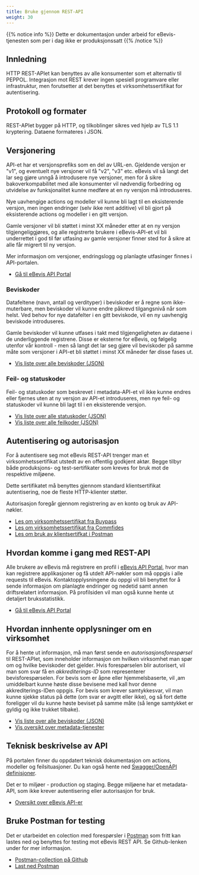 ```yaml
---
title: Bruke gjennom REST-API
weight: 30
---
```


{{% notice info %}}
Dette er dokumentasjon under arbeid for eBevis-tjenesten som per i dag ikke er produksjonssatt
{{% /notice %}}

## Innledning

HTTP REST-APIet kan benyttes av alle konsumenter som et alternativ til PEPPOL. Integrasjon mot REST krever ingen spesiell programvare eller infrastruktur, men forutsetter at det benyttes et virksomhetssertifikat for autentisering.

## Protokoll og formater

REST-APIet bygger på HTTP, og tilkoblinger sikres ved hjelp av TLS 1.1 kryptering. Dataene formateres i JSON.

## Versjonering

API-et har et versjonsprefiks som en del av URL-en. Gjeldende versjon er "v1", og eventuelt nye versjoner vil få "v2", "v3" etc. eBevis vil så langt det lar seg gjøre unngå å introdusere nye versjoner, men for å sikre bakoverkompabilitet med alle konsumenter vil nødvendig forbedring og utvidelse av funksjonalitet kunne medføre at en ny versjon må introduseres.

Nye uavhengige actions og modeller vil kunne bli lagt til en eksisterende versjon, men ingen endringer (selv ikke rent additive) vil bli gjort på eksisterende actions og modeller i en gitt versjon.

Gamle versjoner vil bli støttet i minst XX måneder etter at en ny versjon tilgjengeliggjøres, og alle registrerte brukere i eBevis-API-et vil bli underrettet i god til før utfasing av gamle versjoner finner sted for å sikre at alle får migrert til ny versjon.

Mer informasjon om versjoner, endringslogg og planlagte utfasinger finnes i API-portalen.

* [Gå til eBevis API Portal](https://ebevis.no/)

### Beviskoder

Datafeltene (navn, antall og verdityper) i beviskoder er å regne som ikke-muterbare, men beviskoder vil kunne endre påkrevd tilgangsnivå når som helst. Ved behov for nye datafelter i en gitt beviskode, vil en ny uavhengig beviskode introduseres.

Gamle beviskoder vil kunne utfases i takt med tilgjengeligheten av dataene i de underliggende registrene. Disse er eksterne for eBevis, og følgelig utenfor vår kontroll - men så langt det lar seg gjøre vil beviskoder på samme måte som versjoner i API-et bli støttet i minst XX måneder før disse fases ut.

* [Vis liste over alle beviskoder (JSON)](https://api.ebevis.no/nadobe-staging/v1/metadata/evidencecodes)

### Feil- og statuskoder

Feil- og statuskoder som beskrevet i metadata-API-et vil ikke kunne endres eller fjernes uten at ny versjon av API-et introduseres, men nye feil- og statuskoder vil kunne bli lagt til i en eksisterende versjon.

* [Vis liste over alle statuskoder (JSON)](https://api.ebevis.no/nadobe-staging/v1/metadata/statuscodes)
* [Vis liste over alle feilkoder (JSON)](https://api.ebevis.no/nadobe-staging/v1/metadata/errorcodes)

## Autentisering og autorisasjon

For å autentisere seg mot eBevis REST-API trenger man et virksomhetssertifikat utstedt av en offentlig godkjent aktør. Begge tilbyr både produksjons- og test-sertifikater som kreves for bruk mot de respektive miljøene.

Dette sertifikatet må benyttes gjennom standard klientsertifikat autentisering, noe de fleste HTTP-klienter støtter.

Autorisasjon foregår gjennom registrering av en konto og bruk av API-nøkler. 

* [Les om virksomhetssertifikat fra Buypass](https://www.buypass.no/produkter-og-tjenester/virksomhetssertifikat)
* [Les om virksomhetssertifikat fra Commfides](https://www.commfides.com/commfides-virksomhetssertifikat/)
* [Les om bruk av klientsertifkat i Postman](https://www.getpostman.com/docs/v6/postman/sending_api_requests/certificates)

## Hvordan komme i gang med REST-API

Alle brukere av eBevis må registrere en profil i [eBevis API Portal](https://ebevis.no/), hvor man kan registrere applikasjoner og få utdelt API-nøkler som må oppgis i alle requests til eBevis. Kontaktopplysningene du oppgi vil bli benyttet for å sende informasjon om planlagte endringer og nedetid samt annen driftsrelatert informasjon. På profilsiden vil man også kunne hente ut detaljert bruksstatistikk.

* [Gå til eBevis API Portal](https://ebevis.no/)

## Hvordan innhente opplysninger om en virksomhet

For å hente ut informasjon, må man først sende en _autorisasjonsforespørsel_ til REST-APIet, som inneholder informasjon om hvilken virksomhet man spør om og hvilke beviskoder det gjelder. Hvis forespørselen blir autorisert, vil man som svar få en _akkrediterings-ID_ som representerer bevisforespørselen. For bevis som er åpne eller hjemmelsbaserte, vil ,am umiddelbart kunne høste disse bevisene med kall hvor denne akkrediterings-IDen oppgis. For bevis som krever samtykkesvar, vil man kunne sjekke status på dette (om svar er avgitt eller ikke), og så fort dette foreligger vil du kunne høste beviset på samme måte (så lenge samtykket er gyldig og ikke trukket tilbake).

* [Vis liste over alle beviskoder (JSON)](https://api.ebevis.no/nadobe-staging/v1/metadata/evidencecodes)
* [Vis oversikt over metadata-tjenester](https://ebevis.no/docs/services/5adef2b2a066dac0e0e24aa0/operations/5adef2b933222b19076d8814?)

## Teknisk beskrivelse av API

På portalen finner du oppdatert teknisk dokumentasjon om actions, modeller og feilsituasjoner. Du kan også hente ned [Swagger/OpenAPI definisjoner](https://swagger.io/specification/).

Det er to miljøer - production og staging. Begge miljøene har et metadata-API, som ikke krever autentisering eller autorisasjon for bruk.

* [Oversikt over eBevis API-er](https://ebevis.no/docs/services/)

## Bruke Postman for testing

Det er utarbeidet en colection med forespørsler i [Postman](https://www.getpostman.com/) som fritt kan lastes ned og benyttes for testing mot eBevis REST API. Se Github-lenken under for mer informasjon.

* [Postman-collection på Github](https://github.com/Altinn/eBevis)
* [Last ned Postman](https://www.getpostman.com/)